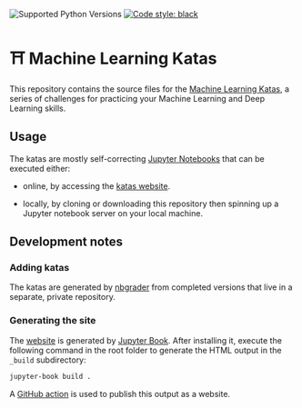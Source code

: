 ![Supported Python Versions](https://img.shields.io/badge/Python->=3.6-blue.svg?logo=python&logoColor=white)
[![Code style: black](https://img.shields.io/badge/code%20style-black-000000.svg)](https://github.com/psf/black)

# ⛩ Machine Learning Katas

This repository contains the source files for the [Machine Learning Katas](https://www.bpesquet.fr/mlkatas), a series of challenges for practicing your Machine Learning and Deep Learning skills.

## Usage

The katas are mostly self-correcting [Jupyter Notebooks](https://jupyter.org/) that can be executed either:

- online, by accessing the [katas website](https://bpesquet.github.io/mlkatas/).

- locally, by cloning or downloading this repository then spinning up a Jupyter notebook server on your local machine.

## Development notes

### Adding katas

The katas are generated by [nbgrader](https://nbgrader.readthedocs.io) from completed versions that live in a separate, private repository.

### Generating the site

The [website](https://www.bpesquet.fr/mlkatas) is generated by [Jupyter Book](https://jupyterbook.org). After installing it, execute the following command in the root folder to generate the HTML output in the `_build` subdirectory:

```bash
jupyter-book build .
```

A [GitHub action](.github/workflows/deploy.yaml) is used to publish this output as a website.
